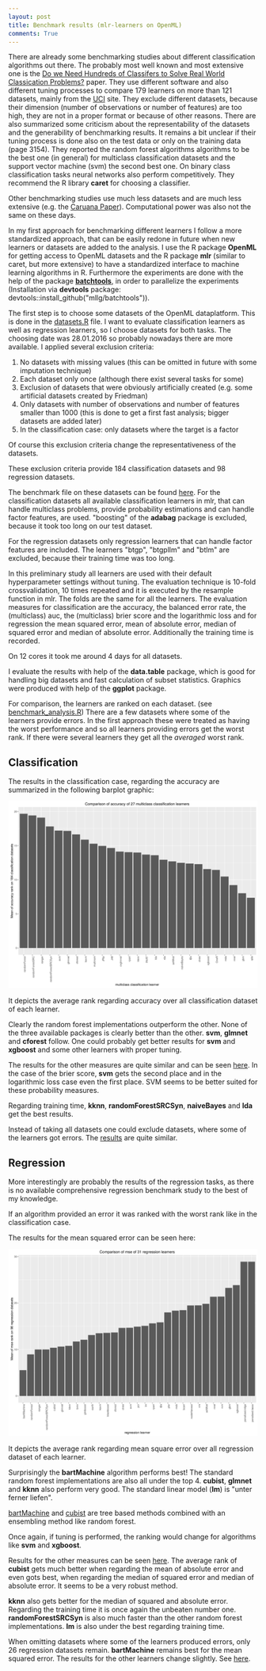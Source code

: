 ```yaml
---
layout: post
title: Benchmark results (mlr-learners on OpenML)
comments: True
---
```


There are already some benchmarking studies about different classification algorithms out there. The probably most well known and 
most extensive one is the 
[Do we Need Hundreds of Classifers to Solve Real World Classication Problems?](http://www.jmlr.org/papers/volume15/delgado14a/source/delgado14a.pdf)
paper. They use different software and also different tuning processes to compare 179 learners on more than 121 datasets, mainly 
from the [UCI](https://archive.ics.uci.edu/ml/datasets.html) site. They exclude different datasets, because their dimension 
(number of observations or number of features) are too high, they are not in a proper format or because of other reasons. 
There are also summarized some criticism about the representability of the datasets and the generability of benchmarking results. 
It remains a bit unclear if their tuning process is done also on the test data or only on the training data (page 3154). 
They reported the random forest algorithms algorithms to be the best one (in general) for multiclass classification datasets and 
the support vector machine (svm) the second best one. On binary class classification tasks neural networks also perform 
competitively. They recommend the R library **caret** for choosing a classifier. 

Other benchmarking studies use much less datasets and are much less extensive (e.g. the 
[Caruana Paper](https://www.cs.cornell.edu/~caruana/ctp/ct.papers/caruana.icml06.pdf)). Computational power was also not the same 
on these days. 

In my first approach for benchmarking different learners I follow a more standardized approach, that can be easily 
redone in future when new learners or datasets are added to the analysis. 
I use the R package **OpenML** for getting access to OpenML datasets and the R package **mlr** (similar to caret, but more extensive) to have a standardized interface to machine learning algorithms in R. 
Furthermore the experiments are done with the help of the package [**batchtools**](https://github.com/mllg/batchtools), 
in order to parallelize the experiments (Installation via **devtools** package: devtools::install_github("mllg/batchtools")).

<!--excerpt-->

The first step is to choose some datasets of the OpenML dataplatform. This is done in the [datasets.R](https://github.com/PhilippPro/benchmark-mlr-openml/blob/master/code/datasets.R)
file. I want to evaluate classification learners as well as regression learners, so I choose datasets for both tasks. 
The choosing date was 28.01.2016 so probably nowadays there are more available. I applied several exclusion criteria:

1. No datasets with missing values (this can be omitted in future with some imputation technique)
2. Each dataset only once (although there exist several tasks for some)
3. Exclusion of datasets that were obviously artificially created (e.g. some artificial datasets created by Friedman)
4. Only datasets with number of observations and number of features smaller than 1000 (this is done to get a first fast analysis; 
bigger datasets are added later)
5. In the classification case: only datasets where the target is a factor

Of course this exclusion criteria change the representativeness of the datasets.  

These exclusion criteria provide 184 classification datasets and 98 regression datasets. 

The benchmark file on these datasets can be found
[here](https://github.com/PhilippPro/benchmark-mlr-openml/blob/master/code/benchmark.R).
For the classification datasets all available classification learners in mlr, that 
can handle multiclass problems, provide probability estimations and can handle factor features, are used. "boosting" of the 
**adabag** package is excluded, because it took too long on our test dataset. 

For the regression datasets only regression learners that can handle factor features are included. 
The learners "btgp", "btgpllm" and "btlm" are excluded, because their training time was too long. 

In this preliminary study all learners are used with their default hyperparameter settings without tuning. 
The evaluation technique is 10-fold crossvalidation, 10 times repeated and it is executed by the resample function 
in mlr. The folds are the same for all the learners. The evaluation measures for classification are the accuracy, the balanced error rate,
the (multiclass) auc, the (multiclass) brier score and the logarithmic loss and for regression the mean squared error, mean of absolute error, median of squared error and median of absolute error. Additionally the 
training time is recorded. 

On 12 cores it took me around 4 days for all datasets. 

I evaluate the results with help of the **data.table** package, which is good for handling big datasets and fast calculation 
of subset statistics. Graphics were produced with help of the **ggplot** package. 

For comparison, the learners are ranked on each dataset. (see [benchmark_analysis.R](https://github.com/PhilippPro/benchmark-mlr-openml/blob/master/code/benchmark_analysis.R))
There are a few datasets where some of the learners provide errors. 
In the first approach these were treated as having the worst performance and so all learners providing errors get the worst rank. 
If there were several learners they get all the *averaged* worst rank. 

## Classification

The results in the classification case, regarding the accuracy are summarized in the following barplot graphic:

![graphic](/images/1_best_algo_classif_with_na_rank.png "graphic")

It depicts the average rank regarding accuracy over all classification dataset of each learner. 

Clearly the random forest implementations outperform the other. None of the three available packages is clearly better than the other. **svm**, **glmnet** and **cforest** follow. One could probably get better results for **svm** and **xgboost** and some other learners with proper tuning. 

The results for the other measures are quite similar and can be seen [here](https://github.com/PhilippPro/benchmark-mlr-openml/blob/master/results/best_algo_classif_rank.pdf). 
In the case of the brier score, **svm** gets the second place and in the logarithmic loss case even the first place. SVM seems to be better suited for these probability measures. 

Regarding training time, **kknn**, **randomForestSRCSyn**, **naiveBayes** and **lda** get the best results. 

Instead of taking all datasets one could exclude datasets, where some of the learners got errors. The [results](https://github.com/PhilippPro/benchmark-mlr-openml/blob/master/results/best_algo_classif_rank.pdf) are quite similar.

## Regression

More interestingly are probably the results of the regression tasks, as there is no available comprehensive regression benchmark study to the best of my knowledge. 

If an algorithm provided an error it was ranked with the worst rank like in the classification case. 

The results for the mean squared error can be seen here:

![graphic](/images/1_best_algo_regr_with_na_rank.png "graphic")

It depicts the average rank regarding mean square error over all regression dataset of each learner. 

Surprisingly the **bartMachine** algorithm performs best! The standard random forest implementations are also all under the top 4.
**cubist**, **glmnet** and **kknn** also perform very good. The standard linear model (**lm**) is "unter ferner liefen". 

[bartMachine](https://arxiv.org/pdf/1312.2171.pdf) and [cubist](https://cran.r-project.org/web/packages/Cubist/vignettes/cubist.pdf) are tree based methods combined with an ensembling method like random forest. 

Once again, if tuning is performed, the ranking would change for algorithms like **svm** and **xgboost**.

Results for the other measures can be seen [here](https://github.com/PhilippPro/benchmark-mlr-openml/blob/master/results/best_algo_regr_with_na_rank.pdf).
The average rank of **cubist** gets much better when regarding the mean of absolute error and even gots best, when regarding the median of squared error and median of absolute error. It seems to be a very robust method. 

**kknn** also gets better for the median of squared and absolute error. Regarding the training time it is once again the unbeaten number one. **randomForestSRCSyn** is also much faster than the other random forest implementations. **lm** is also under the best regarding training time. 

When omitting datasets where some of the learners produced errors, only 26 regression datasets remain. **bartMachine** remains best for the mean squared error. The results for the other learners change slightly. See [here](https://github.com/PhilippPro/benchmark-mlr-openml/blob/master/results/best_algo_regr_rank.pdf).
